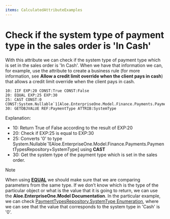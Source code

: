```yaml
---
items: CalculatedAttributeExamples
---
```


# Check if the system type of payment type in the sales order is 'In Cash'

With this attribute we can check if the system type of payment type which is set in the sales order is 'In Cash'. When we have  that information we can, for example, use the attribute to create a business rule (for more information, see **Allow a credit limit override when the client pays in cash**) that allows a credit limit override when the client pays in cash.

```
10: IIF EXP:20 CONST:True CONST:False      
20: EQUAL EXP:25 EXP:30                                
25: CAST CONST:0 CONST:System.Nullable`1[Aloe.EnterpriseOne.Model.Finance.Payments.PaymentTypesRepository+SystemType]          
30: GETOBJVALUE REF:PaymentType ATTRIB:SystemType
```

Explanation:

- 10: Return True of False according to the result of EXP:20
- 20: Check if EXP:25 is equal to EXP:30  
- 25: Converts '0' to type  System.Nullable`1[Aloe.EnterpriseOne.Model.Finance.Payments.PaymentTypesRepository+SystemType] using **CAST**
- 30: Get the system type of the payment type which is set in the sales order.

> [!NOTE]
> When using **[EQUAL](https://docs.erp.net/tech/advanced/calculated-attributes/operators/equal.html)** we should make sure that we are comparing parameters from the same type. 
> If we don’t know which is the type of the particular object or what is the value that it is going to return, we can use the **Aloe.EnterpriseOne.Model Documentation**. 
> In the particular example, we can check [PaymentTypesRepository.SystemType Enumeration](https://restdev.erp.bg/model/html/2fd52ed9-8c3d-8b99-c824-6574557864c0.htm), where we can see that the value that corresponds to the system type in 'Cash' is '0'.
